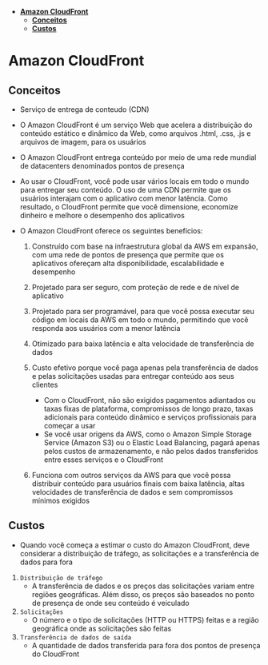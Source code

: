 - [**Amazon CloudFront**](#amazon-cloudfront)
  - [**Conceitos**](#conceitos)
  - [**Custos**](#custos)

# **Amazon CloudFront**

## **Conceitos**

- Serviço de entrega de conteudo (CDN)

- O Amazon CloudFront é um serviço Web que acelera a distribuição do conteúdo estático e dinâmico da Web, como arquivos .html, .css, .js e arquivos de imagem, para os usuários

- O Amazon CloudFront entrega conteúdo por meio de uma rede mundial de datacenters denominados pontos de presença

- Ao usar o CloudFront, você pode usar vários locais em todo o mundo para entregar seu conteúdo. O uso de uma CDN permite que os usuários interajam com o aplicativo com menor latência. Como resultado, o CloudFront permite que você dimensione, economize dinheiro e melhore o desempenho dos aplicativos

- O Amazon CloudFront oferece os seguintes benefícios:

  1. Construído com base na infraestrutura global da AWS em expansão, com uma rede de pontos de presença que permite que os aplicativos ofereçam alta disponibilidade, escalabilidade e desempenho

  2. Projetado para ser seguro, com proteção de rede e de nível de aplicativo

  3. Projetado para ser programável, para que você possa executar seu código em locais da AWS em todo o mundo, permitindo que você responda aos usuários com a menor latência

  4. Otimizado para baixa latência e alta velocidade de transferência de dados

  5. Custo efetivo porque você paga apenas pela transferência de dados e pelas solicitações usadas para entregar conteúdo aos seus clientes

     - Com o CloudFront, não são exigidos pagamentos adiantados ou taxas fixas de plataforma, compromissos de longo prazo, taxas adicionais para conteúdo dinâmico e serviços profissionais para começar a usar
     - Se você usar origens da AWS, como o Amazon Simple Storage Service (Amazon S3) ou o Elastic Load Balancing, pagará apenas pelos custos de armazenamento, e não pelos dados transferidos entre esses serviços e o CloudFront

  6. Funciona com outros serviços da AWS para que você possa distribuir conteúdo para usuários finais com baixa latência, altas velocidades de transferência de dados e sem compromissos mínimos exigidos

## **Custos**

- Quando você começa a estimar o custo do Amazon CloudFront, deve considerar a distribuição de tráfego, as solicitações e a transferência de dados para fora

1. `Distribuição de tráfego`
   - A transferência de dados e os preços das solicitações variam entre regiões geográficas. Além disso, os preços são baseados no ponto de presença de onde seu conteúdo é veiculado
2. `Solicitações`
   - O número e o tipo de solicitações (HTTP ou HTTPS) feitas e a região geográfica onde as solicitações são feitas
3. `Transferência de dados de saída`
   - A quantidade de dados transferida para fora dos pontos de presença do CloudFront
